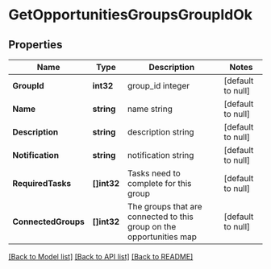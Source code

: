 # GetOpportunitiesGroupsGroupIdOk

## Properties
Name | Type | Description | Notes
------------ | ------------- | ------------- | -------------
**GroupId** | **int32** | group_id integer | [default to null]
**Name** | **string** | name string | [default to null]
**Description** | **string** | description string | [default to null]
**Notification** | **string** | notification string | [default to null]
**RequiredTasks** | **[]int32** | Tasks need to complete for this group | [default to null]
**ConnectedGroups** | **[]int32** | The groups that are connected to this group on the opportunities map | [default to null]

[[Back to Model list]](../README.md#documentation-for-models) [[Back to API list]](../README.md#documentation-for-api-endpoints) [[Back to README]](../README.md)


